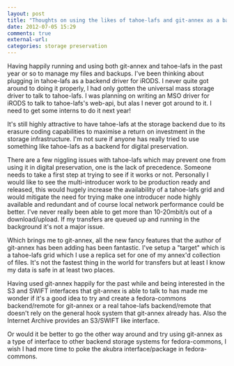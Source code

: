 ```yaml
---
layout: post
title: "Thoughts on using the likes of tahoe-lafs and git-annex as a backend storage system for Digital Preservation"
date: 2012-07-05 15:29
comments: true
external-url: 
categories: storage preservation
---
```


Having happily running and using both git-annex and tahoe-lafs in the
past year or so to manage my files and backups. I've been thinking
about plugging in tahoe-lafs as a backend driver for iRODS. I never
quite got around to doing it properly, I had only gotten the universal
mass storage driver to talk to tahoe-lafs. I was planning on writing
an MSO driver for iRODS to talk to tahoe-lafs's web-api, but alas I
never got around to it. I need to get some interns to do it next year!

It's still highly attractive to have tahoe-lafs at the storage backend
due to its erasure coding capabilities to maximise a return on
investment in the storage infrastructure. I'm not sure if anyone has
really tried to use something like tahoe-lafs as a backend for digital
preservation.

There are a few niggling issues with tahoe-lafs which may prevent one
from using it in digital preservation, one is the lack of
precedence. Someone needs to take a first step at trying to see if it
works or not. Personally I would like to see the multi-introducer work
to be production ready and released, this would hugely increase the
availability of a tahoe-lafs grid and would mitigate the need for
trying make one introducer node highly available and redundant and of
course local network performance could be better. I've never really
been able to get more than 10-20mbit/s out of a download/upload. If my
transfers are queued up and running in the background it's not a major
issue.

Which brings me to git-annex, all the new fancy features that the
author of git-annex has been adding has been fantastic. I've setup a
"target" which is a tahoe-lafs grid which I use a replica set for one
of my annex'd collection of files. It's not the fastest thing in the
world for transfers but at least I know my data is safe in at least
two places.

Having used git-annex happily for the past while and being interested
in the S3 and SWIFT interfaces that git-annex is able to talk to has
made me wonder if it's a good idea to try and create a fedora-commons
backend/remote for git-annex or a real tahoe-lafs backend/remote that
doesn't rely on the general hook system that git-annex already
has. Also the Internet Archive provides an S3/SWIFT like interface.

Or would it be better to go the other way around and try using
git-annex as a type of interface to other backend storage systems for
fedora-commons, I wish I had more time to poke the akubra
interface/package in fedora-commons.